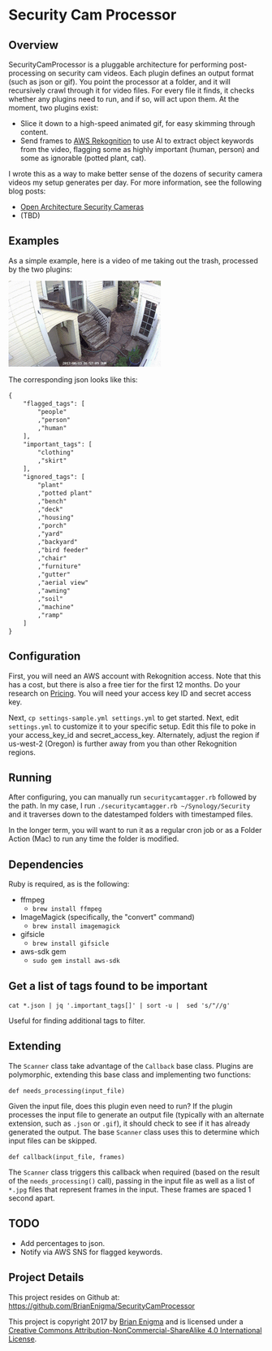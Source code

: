# Security Cam Processor

## Overview

SecurityCamProcessor is a pluggable architecture for performing post-processing on security cam videos. Each plugin defines an output format (such as json or gif). You point the processor at a folder, and it will recursively crawl through it for video files. For every file it finds, it checks whether any plugins need to run, and if so, will act upon them. At the moment, two plugins exist:

- Slice it down to a high-speed animated gif, for easy skimming through content.
- Send frames to [AWS Rekognition](https://aws.amazon.com/rekognition/) to use AI to extract object keywords from the video, flagging some as highly important (human, person) and some as ignorable (potted plant, cat).

I wrote this as a way to make better sense of the dozens of security camera videos my setup generates per day. For more information, see the following blog posts:

- [Open Architecture Security Cameras](https://netninja.com/2017/08/12/open-architecture-security-cameras/)
- (TBD)

## Examples

As a simple example, here is a video of me taking out the trash, processed by the two plugins:

![timelapse gif](./examples/Garage-165718-165728.gif)

The corresponding json looks like this:

```
{
	"flagged_tags": [
		"people"
		,"person"
		,"human"
	],
	"important_tags": [
		"clothing"
		,"skirt"
	],
	"ignored_tags": [
		"plant"
		,"potted plant"
		,"bench"
		,"deck"
		,"housing"
		,"porch"
		,"yard"
		,"backyard"
		,"bird feeder"
		,"chair"
		,"furniture"
		,"gutter"
		,"aerial view"
		,"awning"
		,"soil"
		,"machine"
		,"ramp"
	]
}
```

## Configuration

First, you will need an AWS account with Rekognition access. Note that this has a cost, but there is also a free tier for the first 12 months. Do your research on [Pricing](https://aws.amazon.com/rekognition/pricing/). You will need your access key ID and secret access key.

Next, `cp settings-sample.yml settings.yml` to get started. Next, edit `settings.yml` to customize it to your specific setup. Edit this file to poke in your access_key_id and secret_access_key. Alternately, adjust the region if us-west-2 (Oregon) is further away from you than other Rekognition regions.

## Running

After configuring, you can manually run `securitycamtagger.rb` followed by the path. In my case, I run `./securitycamtagger.rb ~/Synology/Security` and it traverses down to the datestamped folders with timestamped files.

In the longer term, you will want to run it as a regular cron job or as a Folder Action (Mac) to run any time the folder is modified.

## Dependencies

Ruby is required, as is the following:

- ffmpeg
    - `brew install ffmpeg`
- ImageMagick (specifically, the "convert" command)
    - `brew install imagemagick`
- gifsicle
    - `brew install gifsicle`
- aws-sdk gem
    - `sudo gem install aws-sdk`

## Get a list of tags found to be important

```
cat *.json | jq '.important_tags[]' | sort -u |  sed 's/"//g'
```

Useful for finding additional tags to filter.

## Extending

The `Scanner` class take advantage of the `Callback` base class. Plugins are polymorphic, extending this base class and implementing two functions:

`def needs_processing(input_file)`

Given the input file, does this plugin even need to run? If the plugin processes the input file to generate an output file (typically with an alternate extension, such as `.json` or `.gif`), it should check to see if it has already generated the output. The base `Scanner` class uses this to determine which input files can be skipped.

`def callback(input_file, frames)`

The `Scanner` class triggers this callback when required (based on the result of the `needs_processing()` call), passing in the input file as well as a list of `*.jpg` files that represent frames in the input. These frames are spaced 1 second apart.

## TODO

- Add percentages to json.
- Notify via AWS SNS for flagged keywords.

## Project Details

This project resides on Github at: <https://github.com/BrianEnigma/SecurityCamProcessor>

This project is copyright 2017 by [Brian Enigma](https://netninja.com/about/) and is licensed under a [Creative Commons Attribution-NonCommercial-ShareAlike 4.0 International License](http://creativecommons.org/licenses/by-nc-sa/4.0/).
